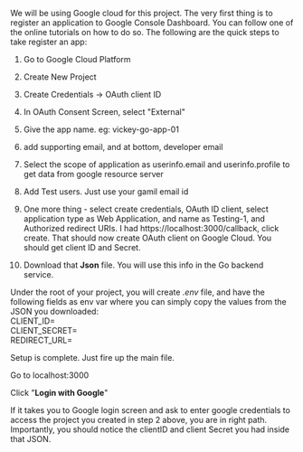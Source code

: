 We will be using Google cloud for this project. The very first thing is to register an application to Google Console Dashboard. You can follow one of the online tutorials on how to do so. 
The following are the quick steps to take register an app:
1. Go to Google Cloud Platform
2. Create New Project
3. Create Credentials -> OAuth client ID
4. In OAuth Consent Screen, select "External"
5. Give the app name. eg: vickey-go-app-01
6. add supporting email, and at bottom, developer email
7. Select the scope of application as userinfo.email and userinfo.profile to get data from google resource server

8. Add Test users. Just use your gamil email id
9. One more thing - select create credentials, OAuth ID client, select application type as Web  Application, and name as Testing-1, and Authorized redirect URIs. I had https://localhost:3000/callback, click create. That should now create OAuth client on Google Cloud. You should get client ID and Secret.
10. Download that **Json** file. You will use this info in the Go backend service.

Under the root of your project, you will create _.env_ file, and have the following fields as env var where you can simply copy the values from the JSON you downloaded:
<br>CLIENT_ID=
<br>CLIENT_SECRET=
<br>REDIRECT_URL=

Setup is complete. Just fire up the main file.

Go to localhost:3000

Click "**Login with Google**"

If it takes you to Google login screen and ask to enter google credentials to access the project you created in step 2 above, you are in right path. Importantly, you should notice the clientID and client Secret you had inside that JSON.



